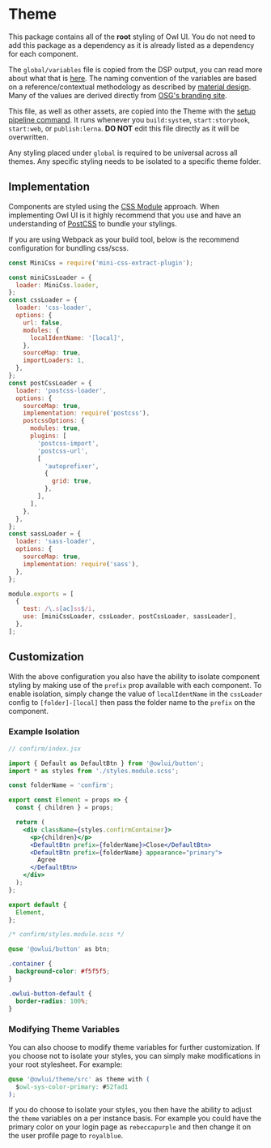 # Theme

This package contains all of the **root** styling of Owl UI. You do not need to add this package as a dependency as it is already listed as a dependency for each component.

The `global/variables` file is copied from the DSP output, you can read more about what that is [here](../../design/README.md). The naming convention of the variables are based on a reference/contextual methodology as described by [material design](https://m3.material.io/foundations/design-tokens/overview). Many of the values are derived directly from [OSG's branding site](https://stage.osg.ca/brand/).

This file, as well as other assets, are copied into the Theme with the [setup pipeline command](../../scripts/pipeline/cmd.setup.js). It runs whenever you `build:system`, `start:storybook`, `start:web`, or `publish:lerna`. **DO NOT** edit this file directly as it will be overwritten.

Any styling placed under `global` is required to be universal across all themes. Any specific styling needs to be isolated to a specific theme folder.

## Implementation

Components are styled using the [CSS Module](https://github.com/css-modules/css-modules) approach. When implementing Owl UI is it highly recommend that you use and have an understanding of [PostCSS](https://postcss.org/) to bundle your stylings.

If you are using Webpack as your build tool, below is the recommend configuration for bundling css/scss.

```js
const MiniCss = require('mini-css-extract-plugin');

const miniCssLoader = {
  loader: MiniCss.loader,
};
const cssLoader = {
  loader: 'css-loader',
  options: {
    url: false,
    modules: {
      localIdentName: '[local]',
    },
    sourceMap: true,
    importLoaders: 1,
  },
};
const postCssLoader = {
  loader: 'postcss-loader',
  options: {
    sourceMap: true,
    implementation: require('postcss'),
    postcssOptions: {
      modules: true,
      plugins: [
        'postcss-import',
        'postcss-url',
        [
          'autoprefixer',
          {
            grid: true,
          },
        ],
      ],
    },
  },
};
const sassLoader = {
  loader: 'sass-loader',
  options: {
    sourceMap: true,
    implementation: require('sass'),
  },
};

module.exports = [
  {
    test: /\.s[ac]ss$/i,
    use: [miniCssLoader, cssLoader, postCssLoader, sassLoader],
  },
];
```

## Customization

With the above configuration you also have the ability to isolate component styling by making use of the `prefix` prop available with each component. To enable isolation, simply change the value of `localIdentName` in the `cssLoader` config to `[folder]-[local]` then pass the folder name to the `prefix` on the component.

### Example Isolation

```jsx
// confirm/index.jsx

import { Default as DefaultBtn } from '@owlui/button';
import * as styles from './styles.module.scss';

const folderName = 'confirm';

export const Element = props => {
  const { children } = props;

  return (
    <div className={styles.confirmContainer}>
      <p>{children}</p>
      <DefaultBtn prefix={folderName}>Close</DefaultBtn>
      <DefaultBtn prefix={folderName} appearance="primary">
        Agree
      </DefaultBtn>
    </div>
  );
};

export default {
  Element,
};
```

```css
/* confirm/styles.module.scss */

@use '@owlui/button' as btn;

.container {
  background-color: #f5f5f5;
}

.owlui-button-default {
  border-radius: 100%;
}
```

### Modifying Theme Variables

You can also choose to modify theme variables for further customization. If you choose not to isolate your styles, you can simply make modifications in your root stylesheet. For example:

```css
@use '@owlui/theme/src' as theme with (
  $owl-sys-color-primary: #52fad1
);
```

If you do choose to isolate your styles, you then have the ability to adjust the `theme` variables on a per instance basis. For example you could have the primary color on your login page as `rebeccapurple` and then change it on the user profile page to `royalblue`.
